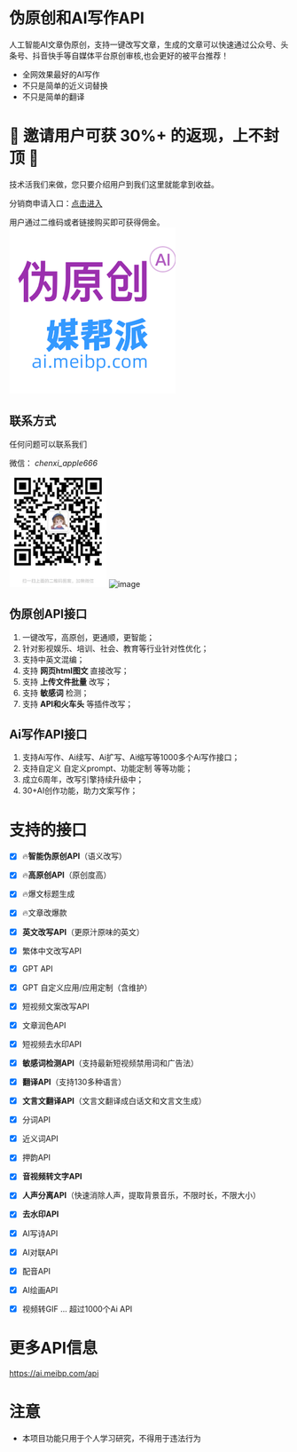 # 伪原创和AI写作API

人工智能AI文章伪原创，支持一键改写文章，生成的文章可以快速通过公众号、头条号、抖音快手等自媒体平台原创审核,也会更好的被平台推荐！

- 全网效果最好的AI写作
- 不只是简单的近义词替换
- 不只是简单的翻译

# 🚀️ 邀请用户可获 **30%+** 的返现，上不封顶 🚀️

技术活我们来做，您只要介绍用户到我们这里就能拿到收益。

分销商申请入口：[点击进入](https://ai.meibp.com/user/promotion.html?_f=gh)

用户通过二维码或者链接购买即可获得佣金。
![logo.webp](https://github.com/brooktran/WeiYuanChuang/raw/main/assets/imgs/logo.webp?x=200)

## 联系方式
任何问题可以联系我们

微信： _chenxi_apple666_

<img src="https://github.com/brooktran/WeiYuanChuang/raw/main/assets/imgs/kefu.jpeg" height="200px" />

<img width="916" alt="image" src="https://github.com/brooktran/WeiYuanChuang/assets/2121781/c1493f30-31fd-4934-a017-23459889c648">

## 伪原创API接口

1. 一键改写，高原创，更通顺，更智能；
2. 针对影视娱乐、培训、社会、教育等行业针对性优化；
3. 支持中英文混编；
4. 支持 **网页html图文** 直接改写；
5. 支持 **上传文件批量** 改写；
6. 支持 **敏感词** 检测；
7. 支持 **API和火车头** 等插件改写；

## Ai写作API接口

1. 支持Ai写作、Ai续写、Ai扩写、Ai缩写等1000多个Ai写作接口；
8. 支持自定义 自定义prompt、功能定制 等等功能；
9. 成立6周年，改写引擎持续升级中；
10. 30+AI创作功能，助力文案写作；

# 支持的接口

- [X]  🔥**智能伪原创API**（语义改写）
- [X]  🔥**高原创API**（原创度高）
- [X]  🔥爆文标题生成
- [X]  🔥文章改爆款
- [X]  **英文改写API**（更原汁原味的英文）
- [X]  繁体中文改写API
    
- [X]  GPT API
- [X]  GPT 自定义应用/应用定制（含维护）
- [X]  短视频文案改写API
- [X]  文章润色API

- [X]  短视频去水印API
- [X]  **敏感词检测API**（支持最新短视频禁用词和广告法）
- [X]  **翻译API**（支持130多种语言）
- [X]  **文言文翻译API**（文言文翻译成白话文和文言文生成）
- [X]  分词API
- [X]  近义词API
- [X]  押韵API
- [X]  **音视频转文字API**
- [X]  **人声分离API**（快速消除人声，提取背景音乐，不限时长，不限大小）
- [X]  **去水印API**
- [X]  AI写诗API
- [X]  AI对联API
- [X]  配音API
- [X]  AI绘画API
- [X]  视频转GIF
...
超过1000个Ai API
 
# 更多API信息
https://ai.meibp.com/api


# 注意

* 本项目功能只用于个人学习研究，不得用于违法行为
